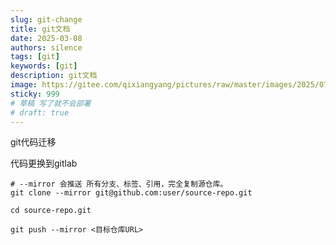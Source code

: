 ```yaml
---
slug: git-change
title: git文档
date: 2025-03-08
authors: silence
tags: [git]
keywords: [git]
description: git文档
image: https://gitee.com/qixiangyang/pictures/raw/master/images/2025/07/20250710112844130.png
sticky: 999
# 草稿 写了就不会部署
# draft: true 
---
```

git代码迁移

<!-- truncate -->

代码更换到gitlab
```shell
# --mirror 会推送 所有分支、标签、引用，完全复制源仓库。
git clone --mirror git@github.com:user/source-repo.git

cd source-repo.git

git push --mirror <目标仓库URL>

```
